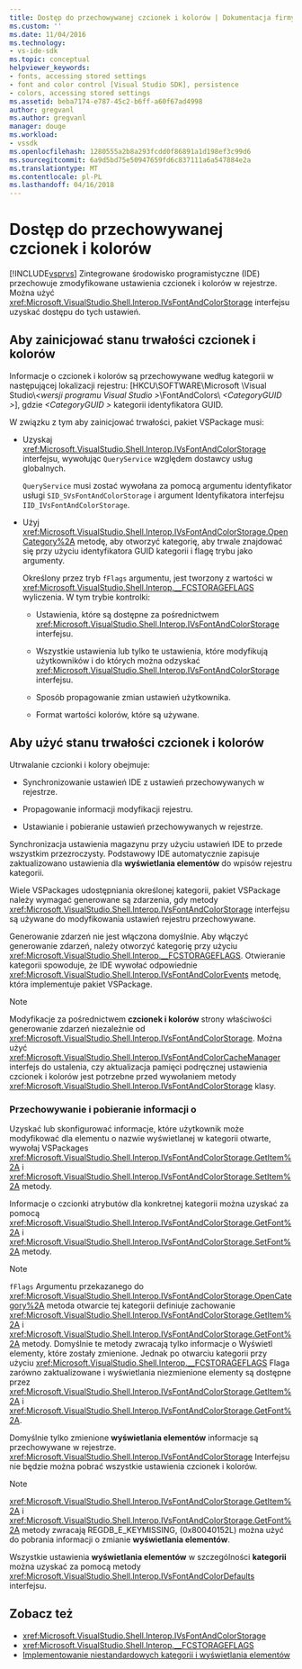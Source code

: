 ```yaml
---
title: Dostęp do przechowywanej czcionek i kolorów | Dokumentacja firmy Microsoft
ms.custom: ''
ms.date: 11/04/2016
ms.technology:
- vs-ide-sdk
ms.topic: conceptual
helpviewer_keywords:
- fonts, accessing stored settings
- font and color control [Visual Studio SDK], persistence
- colors, accessing stored settings
ms.assetid: beba7174-e787-45c2-b6ff-a60f67ad4998
author: gregvanl
ms.author: gregvanl
manager: douge
ms.workload:
- vssdk
ms.openlocfilehash: 1280555a2b8a293fcdd0f86891a1d198ef3c99d6
ms.sourcegitcommit: 6a9d5bd75e50947659fd6c837111a6a547884e2a
ms.translationtype: MT
ms.contentlocale: pl-PL
ms.lasthandoff: 04/16/2018
---
```

# <a name="accessing-stored-font-and-color-settings"></a>Dostęp do przechowywanej czcionek i kolorów
[!INCLUDE[vsprvs](../code-quality/includes/vsprvs_md.md)] Zintegrowane środowisko programistyczne (IDE) przechowuje zmodyfikowane ustawienia czcionek i kolorów w rejestrze. Można użyć <xref:Microsoft.VisualStudio.Shell.Interop.IVsFontAndColorStorage> interfejsu uzyskać dostępu do tych ustawień.

## <a name="to-initiate-state-persistence-of-fonts-and-colors"></a>Aby zainicjować stanu trwałości czcionek i kolorów
 Informacje o czcionek i kolorów są przechowywane według kategorii w następującej lokalizacji rejestru: [HKCU\SOFTWARE\Microsoft \Visual Studio\\*\<wersji programu Visual Studio >*\FontAndColors\\  *\<CategoryGUID >*], gdzie  *\<CategoryGUID >* kategorii identyfikatora GUID.

 W związku z tym aby zainicjować trwałości, pakiet VSPackage musi:

-   Uzyskaj <xref:Microsoft.VisualStudio.Shell.Interop.IVsFontAndColorStorage> interfejsu, wywołując `QueryService` względem dostawcy usług globalnych.

     `QueryService` musi zostać wywołana za pomocą argumentu identyfikator usługi `SID_SVsFontAndColorStorage` i argument Identyfikatora interfejsu `IID_IVsFontAndColorStorage`.

-   Użyj <xref:Microsoft.VisualStudio.Shell.Interop.IVsFontAndColorStorage.OpenCategory%2A> metodę, aby otworzyć kategorię, aby trwale znajdować się przy użyciu identyfikatora GUID kategorii i flagę trybu jako argumenty.

     Określony przez tryb `fFlags` argumentu, jest tworzony z wartości w <xref:Microsoft.VisualStudio.Shell.Interop.__FCSTORAGEFLAGS> wyliczenia. W tym trybie kontrolki:

    -   Ustawienia, które są dostępne za pośrednictwem <xref:Microsoft.VisualStudio.Shell.Interop.IVsFontAndColorStorage> interfejsu.

    -   Wszystkie ustawienia lub tylko te ustawienia, które modyfikują użytkowników i do których można odzyskać <xref:Microsoft.VisualStudio.Shell.Interop.IVsFontAndColorStorage> interfejsu.

    -   Sposób propagowanie zmian ustawień użytkownika.

    -   Format wartości kolorów, które są używane.

## <a name="to-use-state-persistence-of-fonts-and-colors"></a>Aby użyć stanu trwałości czcionek i kolorów
 Utrwalanie czcionki i kolory obejmuje:

-   Synchronizowanie ustawień IDE z ustawień przechowywanych w rejestrze.

-   Propagowanie informacji modyfikacji rejestru.

-   Ustawianie i pobieranie ustawień przechowywanych w rejestrze.

 Synchronizacja ustawienia magazynu przy użyciu ustawień IDE to przede wszystkim przezroczysty. Podstawowy IDE automatycznie zapisuje zaktualizowano ustawienia dla **wyświetlania elementów** do wpisów rejestru kategorii.

 Wiele VSPackages udostępniania określonej kategorii, pakiet VSPackage należy wymagać generowane są zdarzenia, gdy metody <xref:Microsoft.VisualStudio.Shell.Interop.IVsFontAndColorStorage> interfejsu są używane do modyfikowania ustawień rejestru przechowywane.

 Generowanie zdarzeń nie jest włączona domyślnie. Aby włączyć generowanie zdarzeń, należy otworzyć kategorię przy użyciu <xref:Microsoft.VisualStudio.Shell.Interop.__FCSTORAGEFLAGS>. Otwieranie kategorii spowoduje, że IDE wywołać odpowiednie <xref:Microsoft.VisualStudio.Shell.Interop.IVsFontAndColorEvents> metodę, która implementuje pakiet VSPackage.

> [!NOTE]
>  Modyfikacje za pośrednictwem **czcionek i kolorów** strony właściwości generowanie zdarzeń niezależnie od <xref:Microsoft.VisualStudio.Shell.Interop.IVsFontAndColorStorage>. Można użyć <xref:Microsoft.VisualStudio.Shell.Interop.IVsFontAndColorCacheManager> interfejs do ustalenia, czy aktualizacja pamięci podręcznej ustawienia czcionek i kolorów jest potrzebne przed wywołaniem metody <xref:Microsoft.VisualStudio.Shell.Interop.IVsFontAndColorStorage> klasy.

### <a name="storing-and-retrieving-information"></a>Przechowywanie i pobieranie informacji o
 Uzyskać lub skonfigurować informacje, które użytkownik może modyfikować dla elementu o nazwie wyświetlanej w kategorii otwarte, wywołaj VSPackages <xref:Microsoft.VisualStudio.Shell.Interop.IVsFontAndColorStorage.GetItem%2A> i <xref:Microsoft.VisualStudio.Shell.Interop.IVsFontAndColorStorage.SetItem%2A> metody.

 Informacje o czcionki atrybutów dla konkretnej kategorii można uzyskać za pomocą <xref:Microsoft.VisualStudio.Shell.Interop.IVsFontAndColorStorage.GetFont%2A> i <xref:Microsoft.VisualStudio.Shell.Interop.IVsFontAndColorStorage.SetFont%2A> metody.

> [!NOTE]
>  `fFlags` Argumentu przekazanego do <xref:Microsoft.VisualStudio.Shell.Interop.IVsFontAndColorStorage.OpenCategory%2A> metoda otwarcie tej kategorii definiuje zachowanie <xref:Microsoft.VisualStudio.Shell.Interop.IVsFontAndColorStorage.GetItem%2A> i <xref:Microsoft.VisualStudio.Shell.Interop.IVsFontAndColorStorage.GetFont%2A> metody. Domyślnie te metody zwracają tylko informacje o Wyświetl elementy, które zostały zmienione. Jednak po otwarciu kategorii przy użyciu <xref:Microsoft.VisualStudio.Shell.Interop.__FCSTORAGEFLAGS> Flaga zarówno zaktualizowane i wyświetlania niezmienione elementy są dostępne przez <xref:Microsoft.VisualStudio.Shell.Interop.IVsFontAndColorStorage.GetItem%2A> i <xref:Microsoft.VisualStudio.Shell.Interop.IVsFontAndColorStorage.GetFont%2A>.

 Domyślnie tylko zmienione **wyświetlania elementów** informacje są przechowywane w rejestrze. <xref:Microsoft.VisualStudio.Shell.Interop.IVsFontAndColorStorage> Interfejsu nie będzie można pobrać wszystkie ustawienia czcionek i kolorów.

> [!NOTE]
>  <xref:Microsoft.VisualStudio.Shell.Interop.IVsFontAndColorStorage.GetItem%2A> i <xref:Microsoft.VisualStudio.Shell.Interop.IVsFontAndColorStorage.GetFont%2A> metody zwracają REGDB_E_KEYMISSING, (0x80040152L) można użyć do pobrania informacji o zmianie **wyświetlania elementów**.

 Wszystkie ustawienia **wyświetlania elementów** w szczególności **kategorii** można uzyskać za pomocą metody <xref:Microsoft.VisualStudio.Shell.Interop.IVsFontAndColorDefaults> interfejsu.

## <a name="see-also"></a>Zobacz też

- <xref:Microsoft.VisualStudio.Shell.Interop.IVsFontAndColorStorage>
- <xref:Microsoft.VisualStudio.Shell.Interop.__FCSTORAGEFLAGS>
- [Implementowanie niestandardowych kategorii i wyświetlania elementów](../extensibility/implementing-custom-categories-and-display-items.md)